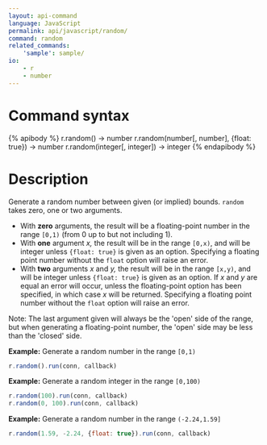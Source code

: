 ```yaml
---
layout: api-command
language: JavaScript
permalink: api/javascript/random/
command: random
related_commands:
    'sample': sample/
io:
    - r
    - number
---
```


# Command syntax #

{% apibody %}
r.random() &rarr; number
r.random(number[, number], {float: true}) &rarr; number
r.random(integer[, integer]) &rarr; integer
{% endapibody %}

# Description #

Generate a random number between given (or implied) bounds. `random` takes zero, one or two arguments.

- With __zero__ arguments, the result will be a floating-point number in the range `[0,1)` (from 0 up to but not including 1).
- With __one__ argument _x,_ the result will be in the range `[0,x)`, and will be integer unless `{float: true}` is given as an option. Specifying a floating point number without the `float` option will raise an error.
- With __two__ arguments _x_ and _y,_ the result will be in the range `[x,y)`, and will be integer unless `{float: true}` is given as an option.  If _x_ and _y_ are equal an error will occur, unless the floating-point option has been specified, in which case _x_ will be returned. Specifying a floating point number without the `float` option will raise an error.

Note: The last argument given will always be the 'open' side of the range, but when generating a floating-point number, the 'open' side may be less than the 'closed' side.

__Example:__ Generate a random number in the range `[0,1)`

```js
r.random().run(conn, callback)
```


__Example:__ Generate a random integer in the range `[0,100)`

```js
r.random(100).run(conn, callback)
r.random(0, 100).run(conn, callback)
```


__Example:__ Generate a random number in the range `(-2.24,1.59]`

```js
r.random(1.59, -2.24, {float: true}).run(conn, callback)
```

